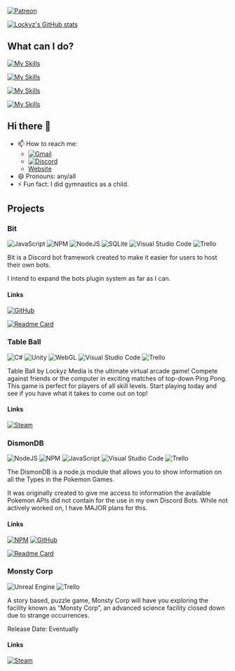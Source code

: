 [![Patreon](https://img.shields.io/badge/Patreon-F96854?style=for-the-badge&logo=patreon&logoColor=white)](https://www.patreon.com/LockyzDev)

[![Lockyz's GitHub stats](https://github-readme-stats.vercel.app/api?username=lockyz&theme=midnight-purple)](https://github.com/lockyz)

## What can I do?

[![My Skills](https://skillicons.dev/icons?i=discordjs,nodejs,unreal,unity,vscode,java,js,html,css,docker)](https://lockyzmedia.com)

[![My Skills](https://skillicons.dev/icons?i=ae,androidstudio,bootstrap,cs,cpp,cloudflare,bots,eclipse,gamemakerstudio,gradle)](https://lockyzmedia.com)

[![My Skills](https://skillicons.dev/icons?i=godot,linux,md,mongodb,netlify,nginx,ps,powershell,pr,pycharm)](https://lockyzmedia.com)

[![My Skills](https://skillicons.dev/icons?i=py,raspberrypi,regex,sqlite,ubuntu,wordpress,xd)](https://lockyzmedia.com)

## Hi there 👋
- 📫 How to reach me:
  - [![Gmail](https://img.shields.io/badge/Gmail-D14836?style=for-the-badge&logo=gmail&logoColor=white)](mailto:robin.painter@lockyzmedia.com)
  - [![Discord](https://img.shields.io/badge/Discord-%235865F2.svg?style=for-the-badge&logo=discord&logoColor=white)](https://discord.gg/NgpN3YYbMM)
  - [Website](https://lockyzmedia.com)
- 😄 Pronouns: any/all
- ⚡ Fun fact: I did gymnastics as a child.

## Projects
### Bit
![JavaScript](https://img.shields.io/badge/javascript-%23323330.svg?style=for-the-badge&logo=javascript&logoColor=%23F7DF1E)
![NPM](https://img.shields.io/badge/NPM-%23CB3837.svg?style=for-the-badge&logo=npm&logoColor=white)
![NodeJS](https://img.shields.io/badge/node.js-6DA55F?style=for-the-badge&logo=node.js&logoColor=white)
![SQLite](https://img.shields.io/badge/sqlite-%2307405e.svg?style=for-the-badge&logo=sqlite&logoColor=white)
![Visual Studio Code](https://img.shields.io/badge/Visual%20Studio%20Code-0078d7.svg?style=for-the-badge&logo=visual-studio-code&logoColor=white)
![Trello](https://img.shields.io/badge/Trello-%23026AA7.svg?style=for-the-badge&logo=Trello&logoColor=white)

Bit is a Discord bot framework created to make it easier for users to host their own bots.

I intend to expand the bots plugin system as far as I can.

#### Links
[![GitHub](https://img.shields.io/badge/github-%23121011.svg?style=for-the-badge&logo=github&logoColor=white)](https://github.com/Lockyz-Media/bit)

[![Readme Card](https://github-readme-stats.vercel.app/api/pin/?username=Lockyz-Media&repo=bit)](https://github.com/Lockyz-Media/bit)

### Table Ball
![C#](https://img.shields.io/badge/c%23-%23239120.svg?style=for-the-badge&logo=csharp&logoColor=white)
![Unity](https://img.shields.io/badge/unity-%23000000.svg?style=for-the-badge&logo=unity&logoColor=white)
![WebGL](https://img.shields.io/badge/WebGL-990000?logo=webgl&logoColor=white&style=for-the-badge)
![Visual Studio Code](https://img.shields.io/badge/Visual%20Studio%20Code-0078d7.svg?style=for-the-badge&logo=visual-studio-code&logoColor=white)
![Trello](https://img.shields.io/badge/Trello-%23026AA7.svg?style=for-the-badge&logo=Trello&logoColor=white)

Table Ball by Lockyz Media is the ultimate virtual arcade game! Compete against friends or the computer in exciting matches of top-down Ping Pong. This game is perfect for players of all skill levels. Start playing today and see if you have what it takes to come out on top!

#### Links
[![Steam](https://img.shields.io/badge/steam-%23000000.svg?style=for-the-badge&logo=steam&logoColor=white)](https://store.steampowered.com/app/2094090/Table_Ball/)

### DismonDB
![NodeJS](https://img.shields.io/badge/node.js-6DA55F?style=for-the-badge&logo=node.js&logoColor=white)
![NPM](https://img.shields.io/badge/NPM-%23CB3837.svg?style=for-the-badge&logo=npm&logoColor=white)
![JavaScript](https://img.shields.io/badge/javascript-%23323330.svg?style=for-the-badge&logo=javascript&logoColor=%23F7DF1E)
![Visual Studio Code](https://img.shields.io/badge/Visual%20Studio%20Code-0078d7.svg?style=for-the-badge&logo=visual-studio-code&logoColor=white)
![Trello](https://img.shields.io/badge/Trello-%23026AA7.svg?style=for-the-badge&logo=Trello&logoColor=white)

The DismonDB is a node.js module that allows you to show information on all the Types in the Pokemon Games.

It was originally created to give me access to information the available Pokemon APIs did not contain for the use in my own Discord Bots. While not actively worked on, I have MAJOR plans for this.

#### Links
[![NPM](https://img.shields.io/badge/NPM-%23CB3837.svg?style=for-the-badge&logo=npm&logoColor=white)](https://www.npmjs.com/package/dismondb)
[![GitHub](https://img.shields.io/badge/github-%23121011.svg?style=for-the-badge&logo=github&logoColor=white)](https://github.com/Lockyz-Media/dismondb)

[![Readme Card](https://github-readme-stats.vercel.app/api/pin/?username=Lockyz-Media&repo=dismondb)](https://github.com/Lockyz-Media/dismondb)

### Monsty Corp
![Unreal Engine](https://img.shields.io/badge/unrealengine-%23313131.svg?style=for-the-badge&logo=unrealengine&logoColor=white)
![Trello](https://img.shields.io/badge/Trello-%23026AA7.svg?style=for-the-badge&logo=Trello&logoColor=white)

A story based, puzzle game, Monsty Corp will have you exploring the facility known as “Monsty Corp”, an advanced science facility closed down due to strange occurrences.

Release Date: Eventually

#### Links
[![Steam](https://img.shields.io/badge/steam-%23000000.svg?style=for-the-badge&logo=steam&logoColor=white)](https://store.steampowered.com/app/1335580/Monsty_Corp/)
